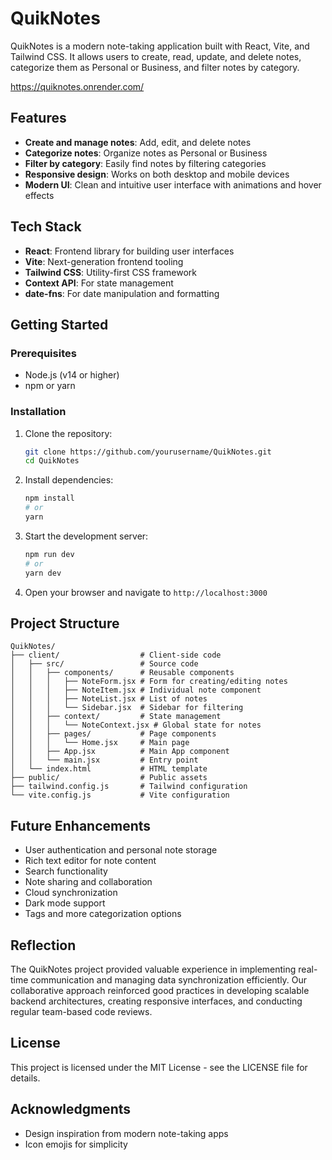 # QuikNotes

QuikNotes is a modern note-taking application built with React, Vite, and Tailwind CSS. It allows users to create, read, update, and delete notes, categorize them as Personal or Business, and filter notes by category.

https://quiknotes.onrender.com/

## Features

- **Create and manage notes**: Add, edit, and delete notes
- **Categorize notes**: Organize notes as Personal or Business
- **Filter by category**: Easily find notes by filtering categories
- **Responsive design**: Works on both desktop and mobile devices
- **Modern UI**: Clean and intuitive user interface with animations and hover effects

## Tech Stack

- **React**: Frontend library for building user interfaces
- **Vite**: Next-generation frontend tooling
- **Tailwind CSS**: Utility-first CSS framework
- **Context API**: For state management
- **date-fns**: For date manipulation and formatting

## Getting Started

### Prerequisites

- Node.js (v14 or higher)
- npm or yarn

### Installation

1. Clone the repository:

   ```bash
   git clone https://github.com/yourusername/QuikNotes.git
   cd QuikNotes
   ```

2. Install dependencies:

   ```bash
   npm install
   # or
   yarn
   ```

3. Start the development server:

   ```bash
   npm run dev
   # or
   yarn dev
   ```

4. Open your browser and navigate to `http://localhost:3000`

## Project Structure

```
QuikNotes/
├── client/                  # Client-side code
│   ├── src/                 # Source code
│   │   ├── components/      # Reusable components
│   │   │   ├── NoteForm.jsx # Form for creating/editing notes
│   │   │   ├── NoteItem.jsx # Individual note component
│   │   │   ├── NoteList.jsx # List of notes
│   │   │   └── Sidebar.jsx  # Sidebar for filtering
│   │   ├── context/         # State management
│   │   │   └── NoteContext.jsx # Global state for notes
│   │   ├── pages/           # Page components
│   │   │   └── Home.jsx     # Main page
│   │   ├── App.jsx          # Main App component
│   │   └── main.jsx         # Entry point
│   └── index.html           # HTML template
├── public/                  # Public assets
├── tailwind.config.js       # Tailwind configuration
└── vite.config.js           # Vite configuration
```

## Future Enhancements

- User authentication and personal note storage
- Rich text editor for note content
- Search functionality
- Note sharing and collaboration
- Cloud synchronization
- Dark mode support
- Tags and more categorization options

## Reflection

The QuikNotes project provided valuable experience in implementing real-time communication and managing data synchronization efficiently. Our collaborative approach reinforced good practices in developing scalable backend architectures, creating responsive interfaces, and conducting regular team-based code reviews.

## License

This project is licensed under the MIT License - see the LICENSE file for details.

## Acknowledgments

- Design inspiration from modern note-taking apps
- Icon emojis for simplicity
